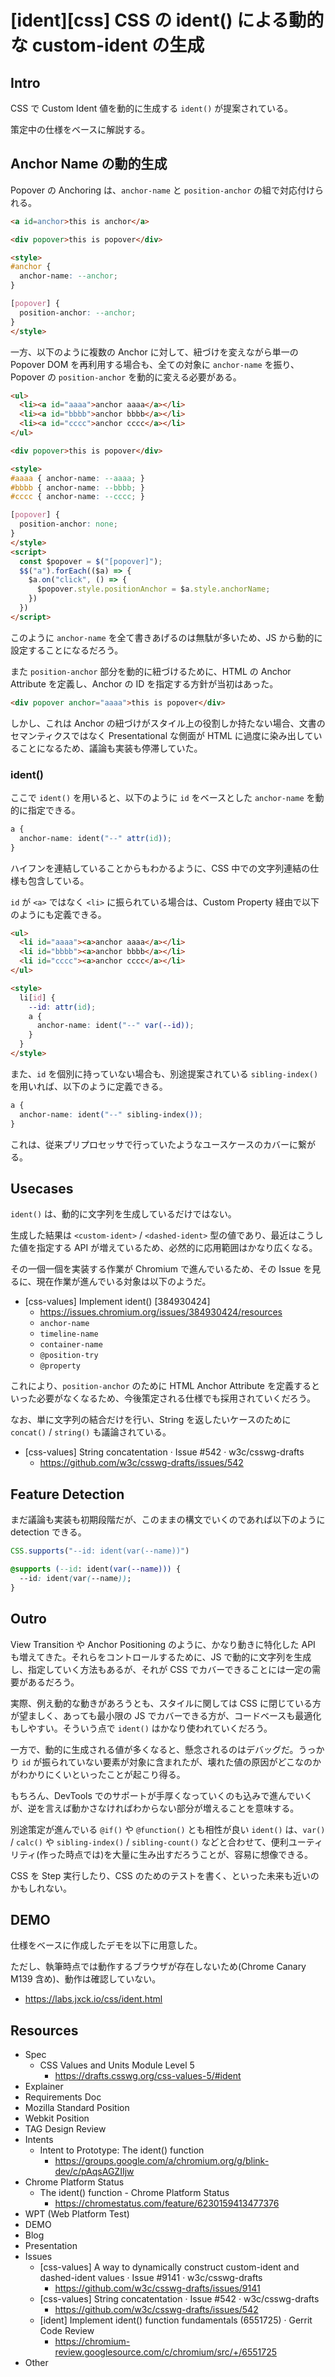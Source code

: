 # [ident][css] CSS の ident() による動的な custom-ident の生成

## Intro

CSS で Custom Ident 値を動的に生成する `ident()` が提案されている。

策定中の仕様をベースに解説する。


## Anchor Name の動的生成

Popover の Anchoring は、`anchor-name` と `position-anchor` の組で対応付けられる。

```html
<a id=anchor>this is anchor</a>

<div popover>this is popover</div>

<style>
#anchor {
  anchor-name: --anchor;
}

[popover] {
  position-anchor: --anchor;
}
</style>
```

一方、以下のように複数の Anchor に対して、紐づけを変えながら単一の Popover DOM を再利用する場合も、全ての対象に `anchor-name` を振り、Popover の `position-anchor` を動的に変える必要がある。

```html
<ul>
  <li><a id="aaaa">anchor aaaa</a></li>
  <li><a id="bbbb">anchor bbbb</a></li>
  <li><a id="cccc">anchor cccc</a></li>
</ul>

<div popover>this is popover</div>

<style>
#aaaa { anchor-name: --aaaa; }
#bbbb { anchor-name: --bbbb; }
#cccc { anchor-name: --cccc; }

[popover] {
  position-anchor: none;
}
</style>
<script>
  const $popover = $("[popover]");
  $$("a").forEach(($a) => {
    $a.on("click", () => {
      $popover.style.positionAnchor = $a.style.anchorName;
    })
  })
</script>
```

このように `anchor-name` を全て書きあげるのは無駄が多いため、JS から動的に設定することになるだろう。

また `position-anchor` 部分を動的に紐づけるために、HTML の Anchor Attribute を定義し、Anchor の ID を指定する方針が当初はあった。

```html
<div popover anchor="aaaa">this is popover</div>
```

しかし、これは Anchor の紐づけがスタイル上の役割しか持たない場合、文書のセマンティクスではなく Presentational な側面が HTML に過度に染み出していることになるため、議論も実装も停滞していた。


### ident()

ここで `ident()` を用いると、以下のように `id` をベースとした `anchor-name` を動的に指定できる。

```css
a {
  anchor-name: ident("--" attr(id));
}
```

ハイフンを連結していることからもわかるように、CSS 中での文字列連結の仕様も包含している。

`id` が `<a>` ではなく `<li>` に振られている場合は、Custom Property 経由で以下のようにも定義できる。

```html
<ul>
  <li id="aaaa"><a>anchor aaaa</a></li>
  <li id="bbbb"><a>anchor bbbb</a></li>
  <li id="cccc"><a>anchor cccc</a></li>
</ul>

<style>
  li[id] {
    --id: attr(id);
    a {
      anchor-name: ident("--" var(--id));
    }
  }
</style>
```

また、`id` を個別に持っていない場合も、別途提案されている `sibling-index()` を用いれば、以下のように定義できる。

```css
a {
  anchor-name: ident("--" sibling-index());
}
```

これは、従来プリプロセッサで行っていたようなユースケースのカバーに繋がる。


## Usecases

`ident()` は、動的に文字列を生成しているだけではない。

生成した結果は `<custom-ident>` / `<dashed-ident>` 型の値であり、最近はこうした値を指定する API が増えているため、必然的に応用範囲はかなり広くなる。

その一個一個を実装する作業が Chromium で進んでいるため、その Issue を見るに、現在作業が進んでいる対象は以下のようだ。

- [css-values] Implement ident() [384930424]
  - https://issues.chromium.org/issues/384930424/resources
  - `anchor-name`
  - `timeline-name`
  - `container-name`
  - `@position-try`
  - `@property`

これにより、`position-anchor` のために HTML Anchor Attribute を定義するといった必要がなくなるため、今後策定される仕様でも採用されていくだろう。

なお、単に文字列の結合だけを行い、String を返したいケースのために `concat()` / `string()` も議論されている。

- [css-values] String concatentation · Issue #542 · w3c/csswg-drafts
  - https://github.com/w3c/csswg-drafts/issues/542


## Feature Detection

まだ議論も実装も初期段階だが、このままの構文でいくのであれば以下のように detection できる。

```js
CSS.supports("--id: ident(var(--name))")
```

```css
@supports (--id: ident(var(--name))) {
  --id: ident(var(--name));
}
```


## Outro

View Transition や Anchor Positioning のように、かなり動きに特化した API も増えてきた。それらをコントロールするために、JS で動的に文字列を生成し、指定していく方法もあるが、それが CSS でカバーできることには一定の需要があるだろう。

実際、例え動的な動きがあろうとも、スタイルに関しては CSS に閉じている方が望ましく、あっても最小限の JS でカバーできる方が、コードベースも最適化もしやすい。そういう点で `ident()` はかなり使われていくだろう。

一方で、動的に生成される値が多くなると、懸念されるのはデバッグだ。うっかり `id` が振られていない要素が対象に含まれたが、壊れた値の原因がどこなのかがわかりにくいといったことが起こり得る。

もちろん、DevTools でのサポートが手厚くなっていくのも込みで進んでいくが、逆を言えば動かさなければわからない部分が増えることを意味する。

別途策定が進んでいる `@if()` や `@function()` とも相性が良い `ident()` は、`var()` / `calc()` や `sibling-index()` / `sibling-count()` などと合わせて、便利ユーティリティ(作った時点では)を大量に生み出すだろうことが、容易に想像できる。

CSS を Step 実行したり、CSS のためのテストを書く、といった未来も近いのかもしれない。


## DEMO

仕様をベースに作成したデモを以下に用意した。

ただし、執筆時点では動作するブラウザが存在しないため(Chrome Canary M139 含め)、動作は確認していない。

- https://labs.jxck.io/css/ident.html


## Resources

- Spec
  - CSS Values and Units Module Level 5
    - https://drafts.csswg.org/css-values-5/#ident
- Explainer
- Requirements Doc
- Mozilla Standard Position
- Webkit Position
- TAG Design Review
- Intents
  - Intent to Prototype: The ident() function
    - https://groups.google.com/a/chromium.org/g/blink-dev/c/pAqsAGZIIjw
- Chrome Platform Status
  - The ident() function - Chrome Platform Status
    - https://chromestatus.com/feature/6230159413477376
- WPT (Web Platform Test)
- DEMO
- Blog
- Presentation
- Issues
  - [css-values] A way to dynamically construct custom-ident and dashed-ident values · Issue #9141 · w3c/csswg-drafts
    - https://github.com/w3c/csswg-drafts/issues/9141
  - [css-values] String concatentation · Issue #542 · w3c/csswg-drafts
    - https://github.com/w3c/csswg-drafts/issues/542
  - [ident] Implement ident() function fundamentals (6551725) · Gerrit Code Review
    - https://chromium-review.googlesource.com/c/chromium/src/+/6551725
- Other